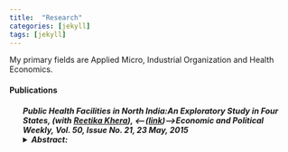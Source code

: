 ```yaml
---
title:  "Research"
categories: [jekyll]
tags: [jekyll]
---
```


<p>My primary fields are Applied Micro, Industrial Organization and Health Economics.
</p>

<!---
<h3 id="job-market-paper">Job Market Paper</h3>
<ul>
  <h4><b>Title of Paper</b>
(<a href=" target="_blank"><em>Draft</em></a>)(<a href="" target="_blank"><em>Slides</em></a>)</h4>
<details><summary>Abstract:</summary><p><font size="2">Abstract here</details>
</ul>
-->
<h4 id="publications"><strong>Publications</strong></h4>
<ul>
  <h5><b>Public Health Facilities in North India:An Exploratory Study in Four States</b>, (with <a href="https://www.iima.ac.in/web/faculty/faculty-profiles/reetika-khera" target="_blank"><em>Reetika Khera</em></a>),  
<--(<a href=".{{ site.baseurl }}/files/epw_paper.pdf" target="_blank"><em>link</em></a>)--><em>Economic and Political Weekly, Vol. 50, Issue No. 21, 23 May, 2015</em>
<details><summary>Abstract:</summary><p><font size="2">Following the introduction of universal access to free medicines
and diagnostics at public health facilities in Rajasthan during 2011–13, we revisited the facilities surveyed by Banerjee et al (2004), and present the changes over the last decade. We find substantial improvement in infrastructure and the patient utilisation rate, but abysmally low utilisation of facilities primarily due to high absenteeism. We also present
findings from fieldwork in Himachal Pradesh, Bihar and Jharkhand to bring out striking contrasts among these four northern states.</font></p></details>


